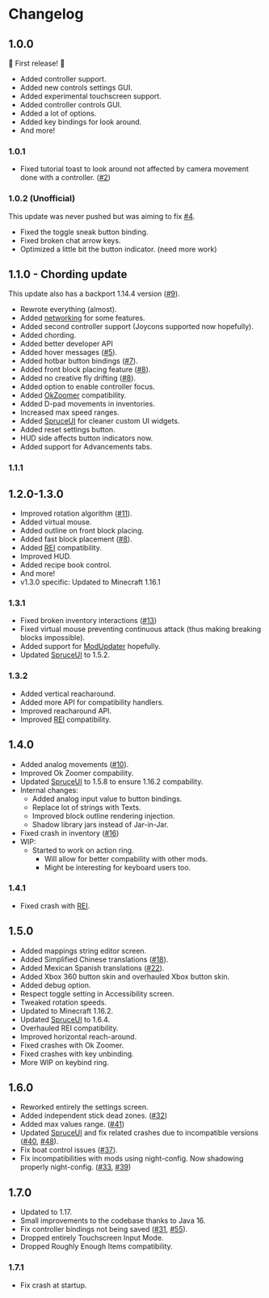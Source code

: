 # Changelog

## 1.0.0

:tada: First release! :tada: 

- Added controller support.
- Added new controls settings GUI.
- Added experimental touchscreen support.
- Added controller controls GUI.
- Added a lot of options.
- Added key bindings for look around.
- And more!

### 1.0.1

- Fixed tutorial toast to look around not affected by camera movement done with a controller. ([#2](https://github.com/LambdAurora/midnightcontrols/issues/2))

### 1.0.2 (Unofficial)

This update was never pushed but was aiming to fix [#4](https://github.com/LambdAurora/midnightcontrols/issues/4).

- Fixed the toggle sneak button binding.
- Fixed broken chat arrow keys.
- Optimized a little bit the button indicator. (need more work)

## 1.1.0 - Chording update

This update also has a backport 1.14.4 version ([#9](https://github.com/LambdAurora/midnightcontrols/issues/9)).

- Rewrote everything (almost).
- Added [networking](https://github.com/LambdAurora/midnightcontrols/wiki/midnightcontrols-Networking) for some features.
- Added second controller support (Joycons supported now hopefully).
- Added chording.
- Added better developer API
- Added hover messages ([#5](https://github.com/LambdAurora/midnightcontrols/issues/5)).
- Added hotbar button bindings ([#7](https://github.com/LambdAurora/midnightcontrols/issues/7)).
- Added front block placing feature ([#8](https://github.com/LambdAurora/midnightcontrols/issues/8)).
- Added no creative fly drifting ([#8](https://github.com/LambdAurora/midnightcontrols/issues/8)).
- Added option to enable controller focus.
- Added [OkZoomer](https://github.com/joaoh1/OkZoomer) compatibility.
- Added D-pad movements in inventories.
- Increased max speed ranges.
- Added [SpruceUI](https://github.com/LambdAurora/SpruceUI) for cleaner custom UI widgets.
- Added reset settings button.
- HUD side affects button indicators now.
- Added support for Advancements tabs.

### 1.1.1

## 1.2.0-1.3.0

- Improved rotation algorithm ([#11](https://github.com/LambdAurora/midnightcontrols/issues/11)).
- Added virtual mouse.
- Added outline on front block placing.
- Added fast block placement ([#8](https://github.com/LambdAurora/midnightcontrols/issues/8)).
- Added [REI](https://www.curseforge.com/minecraft/mc-mods/roughly-enough-items) compatibility.
- Improved HUD.
- Added recipe book control.
- And more!
- v1.3.0 specific: Updated to Minecraft 1.16.1

### 1.3.1

- Fixed broken inventory interactions ([#13](https://github.com/LambdAurora/midnightcontrols/issues/13))
- Fixed virtual mouse preventing continuous attack (thus making breaking blocks impossible).
- Added support for [ModUpdater](https://gitea.thebrokenrail.com/TheBrokenRail/ModUpdater) hopefully.
- Updated [SpruceUI](https://github.com/LambdAurora/SpruceUI) to 1.5.2.

### 1.3.2

- Added vertical reacharound.
- Added more API for compatibility handlers.
- Improved reacharound API.
- Improved [REI](https://www.curseforge.com/minecraft/mc-mods/roughly-enough-items) compatibility.

## 1.4.0

 - Added analog movements ([#10](https://github.com/LambdAurora/midnightcontrols/issues/10)).
 - Improved Ok Zoomer compability.
 - Updated [SpruceUI](https://github.com/LambdAurora/SpruceUI) to 1.5.8 to ensure 1.16.2 compability.
 - Internal changes:
   - Added analog input value to button bindings.
   - Replace lot of strings with Texts.
   - Improved block outline rendering injection.
   - Shadow library jars instead of Jar-in-Jar.
 - Fixed crash in inventory ([#16](https://github.com/LambdAurora/midnightcontrols/issues/16))
 - WIP:
   - Started to work on action ring.
     - Will allow for better compability with other mods.
     - Might be interesting for keyboard users too.

### 1.4.1

 - Fixed crash with [REI](https://www.curseforge.com/minecraft/mc-mods/roughly-enough-items).
 
## 1.5.0

 - Added mappings string editor screen.
 - Added Simplified Chinese translations ([#18](https://github.com/LambdAurora/midnightcontrols/pull/18)).
 - Added Mexican Spanish translations ([#22](https://github.com/LambdAurora/midnightcontrols/pull/22)).
 - Added Xbox 360 button skin and overhauled Xbox button skin.
 - Added debug option.
 - Respect toggle setting in Accessibility screen.
 - Tweaked rotation speeds.
 - Updated to Minecraft 1.16.2.
 - Updated [SpruceUI] to 1.6.4.
 - Overhauled REI compatibility.
 - Improved horizontal reach-around.
 - Fixed crashes with Ok Zoomer.
 - Fixed crashes with key unbinding.
 - More WIP on keybind ring.

## 1.6.0

- Reworked entirely the settings screen.
- Added independent stick dead zones. ([#32](https://github.com/LambdAurora/midnightcontrols/issues/32))
- Added max values range. ([#41](https://github.com/LambdAurora/midnightcontrols/issues/41))
- Updated [SpruceUI] and fix related crashes due to incompatible versions ([#40](https://github.com/LambdAurora/midnightcontrols/issues/40), [#48](https://github.com/LambdAurora/midnightcontrols/issues/48)).
- Fix boat control issues ([#37](https://github.com/LambdAurora/midnightcontrols/issues/37)).
- Fix incompatibilities with mods using night-config. Now shadowing properly night-config. ([#33](https://github.com/LambdAurora/midnightcontrols/issues/33), [#39](https://github.com/LambdAurora/midnightcontrols/issues/39))

## 1.7.0

- Updated to 1.17.
- Small improvements to the codebase thanks to Java 16.
- Fix controller bindings not being saved ([#31](https://github.com/LambdAurora/midnightcontrols/issues/31), [#55](https://github.com/LambdAurora/midnightcontrols/issues/55)).
- Dropped entirely Touchscreen Input Mode.
- Dropped Roughly Enough Items compatibility.

### 1.7.1

- Fix crash at startup.

[SpruceUI]: https://github.com/LambdAurora/SpruceUI